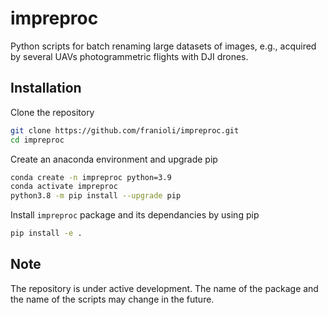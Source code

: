 # impreproc

Python scripts for batch renaming large datasets of images, e.g., acquired by several UAVs photogrammetric flights with DJI drones.

## Installation

Clone the repository

```bash
git clone https://github.com/franioli/impreproc.git
cd impreproc
```

Create an anaconda environment and upgrade pip

```bash
conda create -n impreproc python=3.9
conda activate impreproc
python3.8 -m pip install --upgrade pip
```

Install `impreproc` package and its dependancies by using pip

```bash
pip install -e .
```

## Note

The repository is under active development. The name of the package and the name of the scripts may change in the future.
